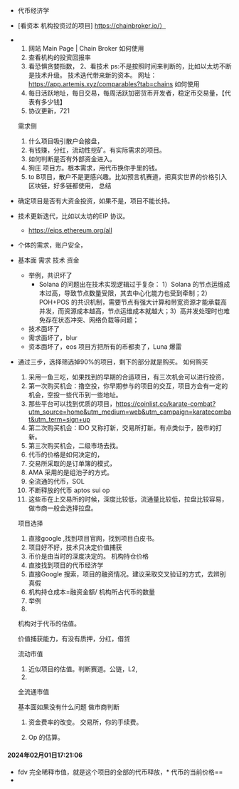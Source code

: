 - 代币经济学

- [看资本 机构投资过的项目] https://chainbroker.io/）

- 1. 网站 Main Page | Chain Broker
  如何使用
    2. 查看机构的投资回报率
    2. 看恐惧贪婪指数，
  2、看技术
  ps:不是按照时间来判断的，比如以太坊不断是技术升级。
  技术迭代带来新的资本。
  网址：https://app.artemis.xyz/comparables?tab=chains
  如何使用
  4. 每日活跃地址，每日交易，每周活跃加密货币开发者，稳定币交易量，【代表有多少钱】
  2. 协议更新，721 
  
  
  需求侧
  1. 什么项目吸引散户会接盘，
    1. 有钱赚，分红，流动性挖矿。有实际需求的项目。
  2. 如何判断是否有外部资金进入。
  3. 狗庄 项目方。根本需求，用代币换你手里的钱。
  4. to B项目，散户不是更感兴趣。比如预言机赛道，把真实世界的价格引入区块链，好多链都使用，
  总结
  
- 确定项目是否有大资金投资，如果不是，项目不能长持。

- 技术更新迭代，比如以太坊的EIP 协议。
	- https://eips.ethereum.org/all
	
- 个体的需求，账户安全，

- 基本面 需求 技术 资金
	- 举例，共识坏了
		- Solana 的问题出在技术实现逻辑过于复杂： 1）Solana 的节点运维成本过高，导致节点数量受限，其去中心化能力也受到牵制；2）POH+POS 的共识机制，需要节点有强大计算和带宽资源才能承载高并发，而资源成本越高，节点运维成本就越大；3）高并发处理时也难免存在状态冲突、网络负载等问题；
	- 技术面坏了
	- 需求面坏了，blur
	- 资本面坏了，eos 项目方把所有的币都卖了，Luna 爆雷
	
- 通过三步，选择筛选掉90%的项目，剩下的部分就是购买。
  如何购买
  1. 采用一鱼三吃，如果找到的早期的合适项目，有三次机会可以进行投资，
  1. 第一次购买机会：撸空投，你早期参与的项目的交互，项目方会有一定的机会，空投一些代币到一些地址。
    1. 那些平台可以找到优质的项目，https://coinlist.co/karate-combat?utm_source=home&utm_medium=web&utm_campaign=karatecombat&utm_term=sign+up
  2. 第二次购买机会：IDO 又称打新，交易所打新。有点类似于，股市的打新。
  3. 第三次购买机会，二级市场去找。
  2. 代币的价格是如何决定的，
  1. 交易所采取的是订单簿的模式，
  2. AMA 采用的是组池子的方式。
  3. 全流通的代币，SOL
  4. 不断释放的代币  aptos  sui  op  
  1. 这些币在上交易所的时候，深度比较低，流通量比较低，拉盘比较容易，做市商一般会选择拉盘。
  
  项目选择
  1. 直接google ,找到项目官网，找到项目白皮书。
  2. 项目好不好，技术只决定价值捕获
  3. 币价是由当时的深度决定的。
  机构持仓价格
  1. 直接找到项目的代币经济学
  2. 直接Google 搜索，项目的融资情况。建议采取交叉验证的方式，去辨别真假
  3. 机构持仓成本=融资金额/ 机构所占代币的数量
  4. 举例
  5. 
  机构对于代币的估值。
  
  价值捕获能力，有没有质押，分红，借贷
  
  
  流动市值
  1. 近似项目的估值。判断赛道。公链，L2,
  2. 
  全流通市值
  
  基本面如果没有什么问题
  做市商判断
  1. 资金费率的改变。
  交易所，你的手续费。
  
  
  1. Op  的估算。

#### 2024年02月01日17:21:06

+ fdv 完全稀释市值，就是这个项目的全部的代币释放，* 代币的当前价格==
+ 